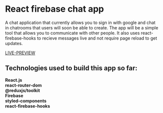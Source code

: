 # React firebase chat app

A chat application that currently allows you to sign in with google
and chat in chatrooms that users will soon be able to create.
The app will be a simple tool that allows you to communicate with 
other people. It also uses react-firebase-hooks to recieve messages live
and not require page reload to get updates.

[LIVE-PREVIEW](https://monsy99.github.io/react-firebase-chat-app/)

## Technologies used to build this app so far:
__React.js__<br/>
__react-router-dom__<br/>
__@reduxjs/toolkit__<br/>
__Firebase__<br/>
__styled-components__<br/>
__react-firebase-hooks__<br/>
